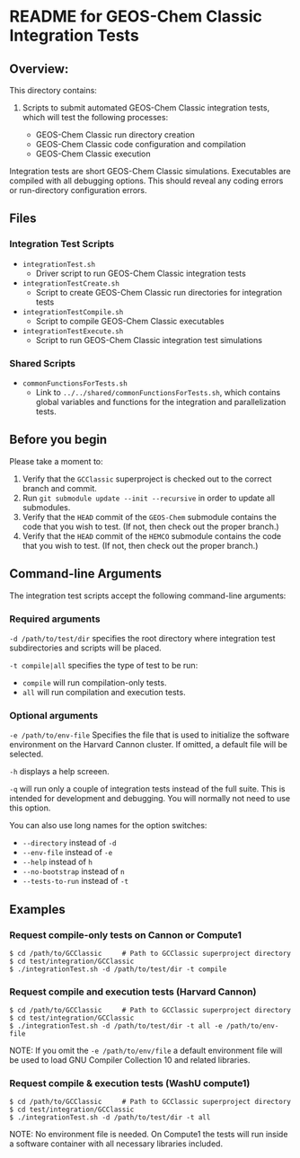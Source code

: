 # README for GEOS-Chem Classic Integration Tests

## Overview:

This directory contains:

1. Scripts to submit automated GEOS-Chem Classic integration tests, which will test the following processes:

    - GEOS-Chem Classic run directory creation
    - GEOS-Chem Classic code configuration and compilation
    - GEOS-Chem Classic execution

Integration tests are short GEOS-Chem Classic simulations.  Executables are compiled with all debugging options.  This should reveal any coding errors or run-directory configuration errors.

## Files

### Integration Test Scripts

- `integrationTest.sh`
  - Driver script to run GEOS-Chem Classic integration tests
- `integrationTestCreate.sh`
  - Script to create GEOS-Chem Classic run directories for integration tests
- `integrationTestCompile.sh`
  - Script to compile GEOS-Chem Classic executables
- `integrationTestExecute.sh`
   - Script to run GEOS-Chem Classic integration test simulations

### Shared Scripts

- `commonFunctionsForTests.sh`
  - Link to `../../shared/commonFunctionsForTests.sh`, which contains global variables and functions for the integration and parallelization tests.

## Before you begin

Please take a moment to:

1. Verify that the `GCClassic` superproject is checked out to the correct branch and commit.
2. Run `git submodule update --init --recursive` in order to update all submodules.
3. Verify that the `HEAD` commit of the `GEOS-Chem` submodule contains the code that you wish to test. (If not, then check out the proper branch.)
4. Verify that the `HEAD` commit of the `HEMCO` submodule contains the code that you wish to test. (If not, then check out the proper branch.)

## Command-line Arguments

The integration test scripts accept the following command-line arguments:

### Required arguments

`-d /path/to/test/dir` specifies the root directory where integration test subdirectories and scripts will be placed.

`-t compile|all` specifies the type of test to be run:
  - `compile` will run compilation-only tests.
  - `all` will run compilation and execution tests.

### Optional arguments

`-e /path/to/env-file` Specifies the file that is used to initialize the software environment on the Harvard Cannon cluster.  If omitted, a default file will be selected.

`-h` displays a help screeen.

`-q` will run only a couple of integration tests instead of the full suite.  This is intended for development and debugging.  You will normally not need to use this option.

You can also use long names for the option switches:
- `--directory` instead of `-d`
- `--env-file` instead of `-e`
- `--help` instead of `h`
- `--no-bootstrap` instead of `n`
- `--tests-to-run` instead of `-t`

## Examples

### Request compile-only tests on Cannon or Compute1
```console
$ cd /path/to/GCClassic     # Path to GCClassic superproject directory
$ cd test/integration/GCClassic
$ ./integrationTest.sh -d /path/to/test/dir -t compile
```

### Request compile and execution tests (Harvard Cannon)
```console
$ cd /path/to/GCClassic     # Path to GCClassic superproject directory
$ cd test/integration/GCClassic
$ ./integrationTest.sh -d /path/to/test/dir -t all -e /path/to/env-file
```
NOTE: If you omit the `-e /path/to/env/file` a default environment file will be used to load GNU Compiler Collection 10 and related libraries.

### Request compile & execution tests (WashU compute1)
```console
$ cd /path/to/GCClassic     # Path to GCClassic superproject directory
$ cd test/integration/GCClassic
$ ./integrationTest.sh -d /path/to/test/dir -t all
```
NOTE: No environment file is needed.  On Compute1 the tests will run inside a software container with all necessary libraries included.
